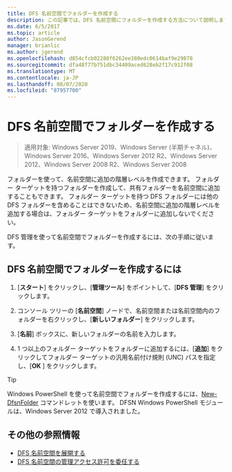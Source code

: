 ```yaml
---
title: DFS 名前空間でフォルダーを作成する
description: この記事では、DFS 名前空間にフォルダーを作成する方法について説明します。
ms.date: 6/5/2017
ms.topic: article
author: JasonGerend
manager: brianlic
ms.author: jgerend
ms.openlocfilehash: d854cfcb02288f6262ee380edc0614baf9e29878
ms.sourcegitcommit: dfa48f77b751dbc34409aced628eb2f17c912f08
ms.translationtype: MT
ms.contentlocale: ja-JP
ms.lasthandoff: 08/07/2020
ms.locfileid: "87957700"
---
```

# <a name="create-a-folder-in-a-dfs-namespace"></a>DFS 名前空間でフォルダーを作成する

> 適用対象: Windows Server 2019、Windows Server (半期チャネル)、Windows Server 2016、Windows Server 2012 R2、Windows Server 2012、Windows Server 2008 R2、Windows Server 2008

フォルダーを使って、名前空間に追加の階層レベルを作成できます。 フォルダー ターゲットを持つフォルダーを作成して、共有フォルダーを名前空間に追加することもできます。 フォルダー ターゲットを持つ DFS フォルダーには他の DFS フォルダーを含めることはできないため、名前空間に追加の階層レベルを追加する場合は、フォルダー ターゲットをフォルダーに追加しないでください。

DFS 管理を使って名前空間でフォルダーを作成するには、次の手順に従います。

## <a name="to-create-a-folder-in-a-dfs-namespace"></a>DFS 名前空間でフォルダーを作成するには

1.  [**スタート**] をクリックし、[**管理ツール**] をポイントして、[**DFS 管理**] をクリックします。

2.  コンソール ツリーの [**名前空間**] ノードで、名前空間または名前空間内のフォルダーを右クリックし、[**新しいフォルダー**] をクリックします。

3.  [**名前**] ボックスに、新しいフォルダーの名前を入力します。

4.  1 つ以上のフォルダー ターゲットをフォルダーに追加するには、[**追加**] をクリックしてフォルダー ターゲットの汎用名前付け規則 (UNC) パスを指定し、[**OK** ] をクリックします。


> [!TIP]
> Windows PowerShell を使って名前空間でフォルダーを作成するには、[New-DfsnFolder](/powershell/module/dfsn/new-dfsnfolder) コマンドレットを使います。 DFSN Windows PowerShell モジュールは、Windows Server 2012 で導入されました。


## <a name="additional-references"></a>その他の参照情報

-   [DFS 名前空間を展開する](deploying-dfs-namespaces.md)
-   [DFS 名前空間の管理アクセス許可を委任する](delegate-management-permissions-for-dfs-namespaces.md)
